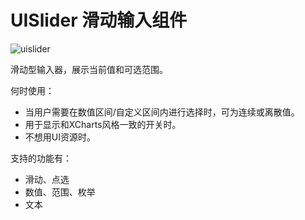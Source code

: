 # UISlider 滑动输入组件

![uislider](img/uislider.png)

滑动型输入器，展示当前值和可选范围。

何时使用：

* 当用户需要在数值区间/自定义区间内进行选择时，可为连续或离散值。
* 用于显示和XCharts风格一致的开关时。
* 不想用UI资源时。

支持的功能有：

* 滑动、点选
* 数值、范围、枚举
* 文本
